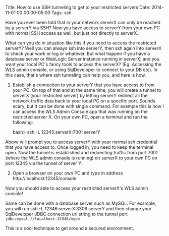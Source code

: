 Title: How to use SSH tunneling to get to your restricted servers
Date: 2014-11-01 00:00:00-05:00
Tags: ssh


Have you ever been told that in your network serverX can only be reached by a serverY via SSH? Now you have access to serverY from your own PC with normal SSH access as well, but just not directly to serverX.

What can you do in situation like this if you need to access the restricted serverY? Well you can always ssh into serverY, then ssh again into serverX to check your work or log or whatever. But what happen if you have a database server or WebLogic Server instance running in serverX; and you want your local PC's fancy tools to access the serverX? (Eg: Accessing the WLS admin console, or using SqlDeveloper to connect to your DB etc). In this case, that's where ssh tunneling can help you, and here is how.

 1. Establish a connection to your serverY that you have access to from your PC. On top of that and at the same time, you will create a tunnel to serverX (your restricted server) by letting serverY redirect all the network traffic data back to your local PC on a specific port. Sounds scary, but it can be done with single command. For example this is how I can access the WLS Admin Console app that was running on the restricted server X. On your own PC, open a terminal and run the following:

    bash> ssh -L 12345:serverX:7001 serverY

Above will prompt you to access serverY with your normal ssh credential that you have access to. Once logged in, you need to keep the terminal open. Now the tunnel is established and redirecting traffic from port 7001 (where the WLS admin console is running) on serverX to your own PC on port 12345 via the tunnel of server Y.

2. Open a browser on your own PC and type in address http://localhost:12345/console

Now you should able to access your restricted serverX's WLS admin console!

Same can be done with a database server such as MySQL. For example, you will run  ssh -L 12346:serverX:3306 serverY and then change your SqlDeveloper JDBC connection url string to the tunnel port `jdbc:mysql://localhost:12346/mydb`

This is a cool technique to get around a secured environment.

